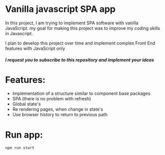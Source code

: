 # Vanilla javascript SPA app

<p>
In this project, I am trying to implement SPA software with vanilla JavaScript. my goal for making this project was to improve my coding skills in Javascript.

I plan to develop this project over time and implement complex Front End features with JavaScript only

</p>

##### I request you to subscribe to this repository and implement your ideas

# Features:

- Implementation of a structure similar to component base packages
- SPA (there is no problem with refresh)
- Global state's
- Re rendering pages, when change in state's
- Use browser history to return to previous path

# Run app:

```bash
npm run start
```

